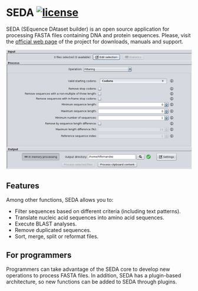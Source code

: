 SEDA [![license](https://img.shields.io/badge/LICENSE-GPLv3-blue.svg)]()
=================================
SEDA (SEquence DAtaset builder) is an open source application for processing FASTA files containing DNA and protein sequences. Please, visit the [official web page](http://sing.ei.uvigo.es/seda) of the project for downloads, manuals and support.

![SEDA Screenshot](seda-screenshot.png)

Features
--------
Among other functions, SEDA allows you to:
- Filter sequences based on different criteria (including text patterns).
- Translate nucleic acid sequences into amino acid sequences.
- Execute BLAST analyses.
- Remove duplicated sequences.
- Sort, merge, split or reformat files.

For programmers
---------------
Programmers can take advantage of the SEDA core to develop new operations to process FASTA files. In addition, SEDA has a plugin-based architecture, so new functions can be added to SEDA through plugins.

